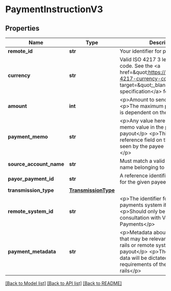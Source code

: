 # PaymentInstructionV3

## Properties
Name | Type | Description | Notes
------------ | ------------- | ------------- | -------------
**remote_id** | **str** | Your identifier for payee | 
**currency** | **str** | Valid ISO 4217 3 letter currency code. See the &lt;a href&#x3D;\&quot;https://www.iso.org/iso-4217-currency-codes.html\&quot; target&#x3D;\&quot;_blank\&quot; a&gt;ISO specification&lt;/a&gt; for details. | 
**amount** | **int** | &lt;p&gt;Amount to send to Payee&lt;/p&gt; &lt;p&gt;The maximum payment amount is dependent on the currency&lt;/p&gt;  | 
**payment_memo** | **str** | &lt;p&gt;Any value here will override the memo value in the parent payout&lt;/p&gt; &lt;p&gt;This should be the reference field on the statement seen by the payee (but not via ACH)&lt;/p&gt;  | [optional] 
**source_account_name** | **str** | Must match a valid source account name belonging to the payor | 
**payor_payment_id** | **str** | A reference identifier for the payor for the given payee payment | [optional] 
**transmission_type** | [**TransmissionType**](TransmissionType.md) |  | [optional] 
**remote_system_id** | **str** | &lt;p&gt;The identifier for the remote payments system if not Velo&lt;/p&gt; &lt;p&gt;Should only be used after consultation with Velo Payments&lt;/p&gt;  | [optional] 
**payment_metadata** | **str** | &lt;p&gt;Metadata about the payment that may be relevant to the specific rails or remote system making the payout&lt;/p&gt; &lt;p&gt;The structure of the data will be dictated by the requirements of the payment rails&lt;/p&gt;  | [optional] 

[[Back to Model list]](../README.md#documentation-for-models) [[Back to API list]](../README.md#documentation-for-api-endpoints) [[Back to README]](../README.md)



